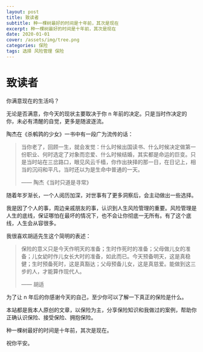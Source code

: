 ```yaml
---
layout: post
title: 致读者
subtitle: 种一棵树最好的时间是十年前，其次是现在
excerpt: 种一棵树最好的时间是十年前，其次是现在
date: 2020-01-01
cover: /assets/img/tree.png
categories: 保险
tags: 选择 风险管理 保险
---
```


# 致读者

你满意现在的生活吗？

无论是否满意，你今天的现状主要取决于你 n 年前的决定。只是当时作决定的你，未必有清醒的自觉，更多是随波逐流。

陶杰在《杀鹌鹑的少女》一书中有一段广为流传的话：

> 当你老了，回顾一生，就会发觉：什么时候出国读书、什么时候决定做第一份职业、何时选定了对象而恋爱、什么时候结婚，其实都是命运的巨变。只是当时站在三岔路口，眼见风云千樯，你作出抉择的那一日，在日记上，相当的沉闷和平凡，当时还以为是生命中普通的一天。
>
> —— 陶杰《当时只道是寻常》

随着年岁渐长，一个人阅历加深，对世事有了更多洞察后，会主动做出一些选择。

我是因了个人的事，周边亲戚朋友的事，认识到人生风险管理的重要。风险管理是人生的底线，保证哪怕在最坏的情况下，也不会让你彻底一无所有。有了这个底线，人生会从容很多。

我很喜欢胡适先生这个简明的表述：

> 保险的意义只是今天作明天的准备；生时作死时的准备；父母做儿女的准备；儿女幼时作儿女长大时的准备，如此而已。今天预备明天，这是真稳健；生时预备死时，这是真豁达；父母预备儿女，这是真慈爱。能做到这三步的人，才能算作现代人。
>
> —— 胡适

为了让 n 年后的你感谢今天的自己，至少你可以了解一下真正的保险是什么。

本站都是我本人原创的文章，以保险为主，分享保险知识和我做过的案例，帮助你正确认识保险、接受保险、拥抱保险。

种一棵树最好的时间是十年前，其次是现在。

祝你平安。

